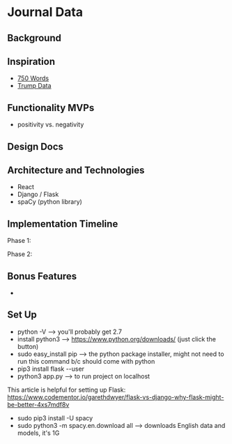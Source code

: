 # Journal Data

## Background

## Inspiration

- [750 Words][750words]
- [Trump Data][trumpdata]

[750words]: http://750words.com/
[trumpdata]: http://www.trumpdata.org/

## Functionality MVPs

- positivity vs. negativity

## Design Docs

## Architecture and Technologies

- React
- Django / Flask
- spaCy (python library)

## Implementation Timeline

Phase 1:

Phase 2:

## Bonus Features

-

## Set Up

- python -V --> you'll probably get 2.7
- install python3 --> https://www.python.org/downloads/ (just click the button)
- sudo easy_install pip --> the python package installer, might not need to run this command b/c should come with python
- pip3 install flask --user
- python3 app.py --> to run project on localhost

This article is helpful for setting up Flask: https://www.codementor.io/garethdwyer/flask-vs-django-why-flask-might-be-better-4xs7mdf8v

- sudo pip3 install -U spacy
- sudo python3 -m spacy.en.download all --> downloads English data and models, it's 1G
